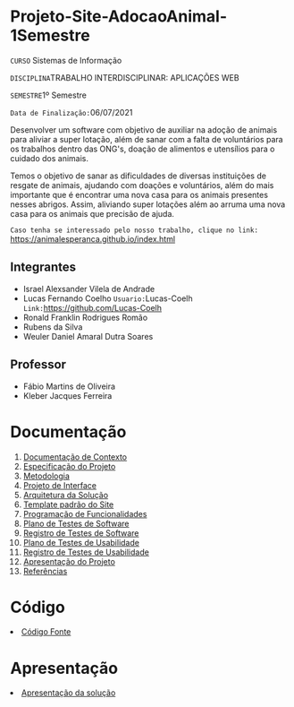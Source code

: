 # Projeto-Site-AdocaoAnimal-1Semestre

`CURSO` Sistemas de Informação

`DISCIPLINA`TRABALHO INTERDISCIPLINAR: APLICAÇÕES WEB

`SEMESTRE`1º Semestre

`Data de Finalização:`06/07/2021

Desenvolver um software com objetivo de auxiliar na adoção de animais para aliviar a super lotação, além de sanar com a falta de voluntários para os trabalhos dentro das ONG's, doação de alimentos e utensílios para o cuidado dos animais.

Temos o objetivo de sanar as dificuldades de diversas instituições de resgate de animais, ajudando com doações e voluntários, além do mais importante que é encontrar uma nova casa para os animais presentes nesses abrigos. Assim, aliviando super lotações além ao arruma uma nova casa para os animais que precisão de ajuda.

`Caso tenha se interessado pelo nosso trabalho, clique no link:`
https://animalesperanca.github.io/index.html

## Integrantes
- Israel Alexsander Vilela de Andrade
- Lucas Fernando Coelho  `Usuario:`Lucas-Coelh   `Link:`https://github.com/Lucas-Coelh
- Ronald Franklin Rodrigues Romão
- Rubens da Silva
- Weuler Daniel Amaral Dutra Soares


## Professor

- Fábio Martins de Oliveira
- Kleber Jacques Ferreira

# Documentação

<ol>
<li><a href="docs/1-Documentação de Contexto.md"> Documentação de Contexto</a></li>
<li><a href="docs/2-Especificação do Projeto.md"> Especificação do Projeto</a></li>
<li><a href="docs/3-Metodologia.md"> Metodologia</a></li>
<li><a href="docs/4-Projeto de Interface.md"> Projeto de Interface</a></li>
<li><a href="docs/5-Arquitetura da Solução.md"> Arquitetura da Solução</a></li>
<li><a href="docs/6-Template padrão do Site.md"> Template padrão do Site</a></li>
<li><a href="docs/7-Programação de Funcionalidades.md"> Programação de Funcionalidades</a></li>
<li><a href="docs/8-Plano de Testes de Software.md"> Plano de Testes de Software</a></li>
<li><a href="docs/9-Registro de Testes de Software.md"> Registro de Testes de Software</a></li>
<li><a href="docs/10-Plano de Testes de Usabilidade.md"> Plano de Testes de Usabilidade</a></li>
<li><a href="docs/11-Registro de Testes de Usabilidade.md"> Registro de Testes de Usabilidade</a></li>
<li><a href="docs/12-Apresentação do Projeto.md"> Apresentação do Projeto</a></li>
<li><a href="docs/13-Referências.md"> Referências</a></li>
</ol>

# Código

<li><a href="src/README.md"> Código Fonte</a></li>

# Apresentação

<li><a href="presentation/README.md"> Apresentação da solução</a></li>
